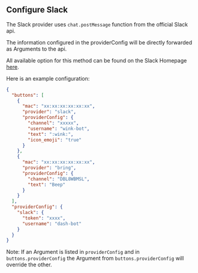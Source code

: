 ## Configure Slack

The Slack provider uses `chat.postMessage` function from the official Slack api.

The information configured in the providerConfig will be directly forwarded as Arguments to the api.

All available option for this method can be found on the Slack Homepage [here](https://api.slack.com/methods/chat.postMessage).

Here is an example configuration:

```json
{
  "buttons": [
    {
      "mac": "xx:xx:xx:xx:xx:xx",
      "provider": "slack",
      "providerConfig": {
        "channel": "xxxxx",
        "username": "wink-bot",
        "text": ":wink:",
        "icon_emoji": "true"
      }
    },
    {
      "mac": "xx:xx:xx:xx:xx:xx",
      "provider": "bring",
      "providerConfig": {
        "channel": "DBL8WBMSL",
        "text": "Beep"
      }
    }
  ],
  "providerConfig": {
    "slack": {
      "token": "xxxx",
      "username": "dash-bot"
    }
  }
}

```

Note: If an Argument is listed in `providerConfig` and in `buttons.providerConfig` the Argument from `buttons.providerConfig` will override the other.
